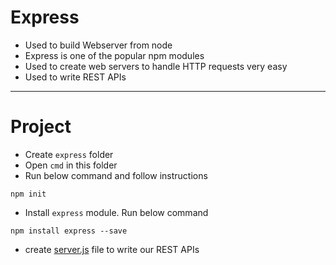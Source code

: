# Express
* Used to build Webserver from node
* Express is one of the popular npm modules
* Used to create web servers to handle HTTP requests very easy
* Used to write REST APIs
------
# Project
* Create `express` folder
* Open `cmd` in this folder
* Run below command and follow instructions
```
npm init
```
* Install `express` module. Run below command
```
npm install express --save
```
* create [server.js](server.js) file to write our REST APIs